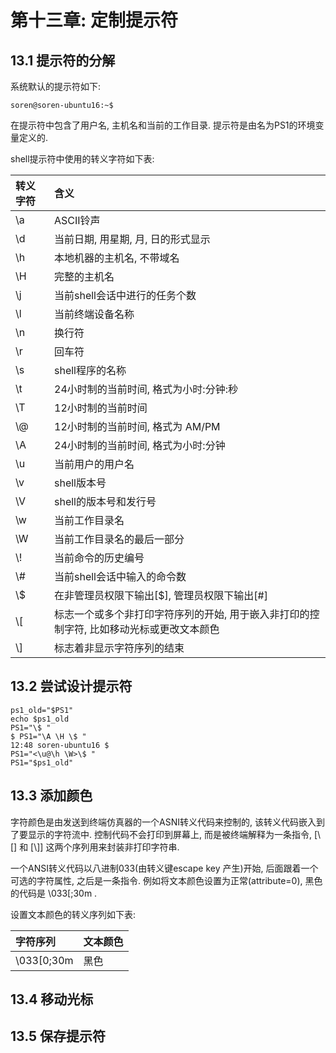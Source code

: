 # 第十三章: 定制提示符 #

## 13.1 提示符的分解 ##

系统默认的提示符如下:

```
soren@soren-ubuntu16:~$
```
在提示符中包含了用户名, 主机名和当前的工作目录. 提示符是由名为PS1的环境变量定义的.

shell提示符中使用的转义字符如下表:

| 转义字符 | 含义 |
|:--|:--|
| \a | ASCII铃声 |
| \d | 当前日期, 用星期, 月, 日的形式显示 |
| \h | 本地机器的主机名, 不带域名 |
| \H | 完整的主机名 |
| \j | 当前shell会话中进行的任务个数 |
| \l | 当前终端设备名称 |
| \n | 换行符 |
| \r | 回车符 |
| \s | shell程序的名称 |
| \t | 24小时制的当前时间, 格式为小时:分钟:秒 |
| \T | 12小时制的当前时间 |
| \\\@ | 12小时制的当前时间, 格式为 AM/PM |
| \A | 24小时制的当前时间, 格式为小时:分钟 |
| \u | 当前用户的用户名 |
| \v | shell版本号 |
| \V | shell的版本号和发行号 |
| \w | 当前工作目录名 |
| \W | 当前工作目录名的最后一部分 |
| \\\! | 当前命令的历史编号 |
| \\\# | 当前shell会话中输入的命令数 |
| \\\$ | 在非管理员权限下输出[$], 管理员权限下输出[#] |
| \\\[ | 标志一个或多个非打印字符序列的开始, 用于嵌入非打印的控制字符, 比如移动光标或更改文本颜色 |
| \\\] | 标志着非显示字符序列的结束 |

## 13.2 尝试设计提示符 ##

```
ps1_old="$PS1"
echo $ps1_old
PS1="\$ "
$ PS1="\A \H \$ "
12:48 soren-ubuntu16 $
PS1="<\u@\h \W>\$ "
PS1="$ps1_old"
```

## 13.3 添加颜色 ##

字符颜色是由发送到终端仿真器的一个ASNI转义代码来控制的, 该转义代码嵌入到了要显示的字符流中. 控制代码不会打印到屏幕上, 而是被终端解释为一条指令, [\\\[] 和 [\\\]] 这两个序列用来封装非打印字符串.

一个ANSI转义代码以八进制033(由转义键escape key 产生)开始, 后面跟着一个可选的字符属性, 之后是一条指令. 例如将文本颜色设置为正常(attribute=0), 黑色的代码是 \033[;30m .

设置文本颜色的转义序列如下表:

| 字符序列 | 文本颜色 |
|:--|:--|
| \033[0;30m | 黑色 |

## 13.4 移动光标 ##

## 13.5 保存提示符 ##
